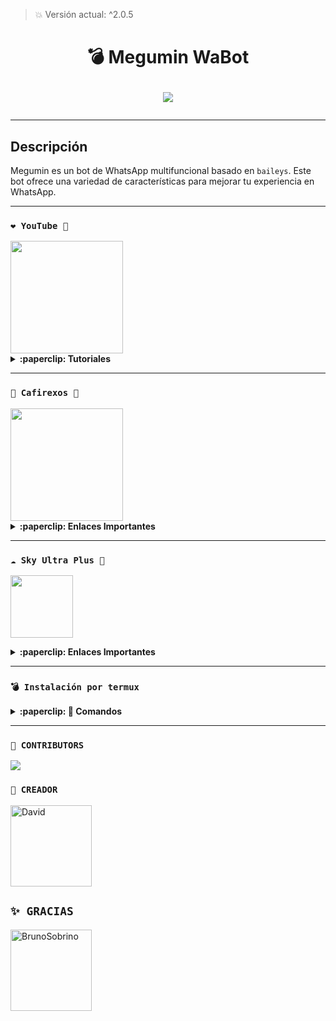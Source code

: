> 💥 Versión actual: ^2.0.5

<h1 align="center">💣 Megumin WaBot</p>
<p>
        <img src= "https://qu.ax/CbzQU.jpg">
    </p>

---

## Descripción

Megumin es un bot de WhatsApp multifuncional basado en `baileys`. Este bot ofrece una variedad de características para mejorar tu experiencia en WhatsApp.

---

### **`❤️ YouTube 🍬`**
<a href="https://youtube.com/@davidchian4957">
  <img width="180px" src="https://files.catbox.moe/3m3dih.jpg"/>
</a>

<details>
 <summary><b>:paperclip: Tutoriales</b></summary>

- **Cafirexos:** [Aquí](https://youtu.be/tiZ1scp5-EA?si=PgU2U7Nclk4wEJzR)
- **Termux:** [Aquí](https://youtu.be/gqtGeXRLImQ?si=PpM7EitywqFunEU5)
- **Sky:** [Aquí](https://youtu.be/TzHyGH_6GH0?si=uKS3h8MXIhMOGrEM)

</details>

---

### **`🌋 Cafirexos 🚀`**
<a href="https://cafirexos.com">
  <img width="180px" src="https://cdn.cafirexos.com/logos/logo_cfros_2000x2000.png"/>
</a>

<details>
 <summary><b>:paperclip: Enlaces Importantes</b></summary>

- **Sitio Web:** [Aquí](https://cafirexos.com)
- **Área de Clientes:** [Aquí](https://clientes.cafirexos.com)
- **Panel de Control:** [Aquí](https://panel.cafirexos.com)
- **Estado de los Servicios:** [Aquí](https://estado.cafirexos.com)

</details>

---

### **`☁️ Sky Ultra Plus 🚀`**
<a href="https://dash.skyultraplus.com/"><img src="https://files.catbox.moe/62pqnw.jpg" height="100px"></a>

<details>
 <summary><b>:paperclip: Enlaces Importantes</b></summary>

- **Dash:** [`Aquí`](https://dash.skyultraplus.com)
- **Panel:** [`Aquí`](https://panel.skyultraplus.com)

</details>

---

### **`💣 Instalación por termux`**

<details>
 <summary><b>:paperclip: 🖤 Comandos</b></summary>

<a href="https://whatsapp.com/channel/0029Vb7Ji66KbYMTYLU9km3p"><img src="https://files.catbox.moe/buolqm.jpg" height="170px"></a>

> Nota: Copie y pegue los comandos en termux uno por uno.
```bash
termux-setup-storage
```

```bash
apt update && apt upgrade && pkg install -y git nodejs ffmpeg imagemagick yarn
```

```bash
git clone https://github.com/David-Chian/Megumin-Bot-MD && cd Megumin-Bot-MD
```

```bash
yarn install
```

```bash
npm install
```

```bash
npm update
```

```bash
npm start
```

> Si aparece (Y/I/N/O/D/Z) [default=N] ? use la letra "y" + "ENTER" para continuar con la instalación

### **💣 Activar en caso de detenerse en termux**

> Si después de instalar el bot en Termux se detiene (pantalla en blanco, pérdida de conexión a Internet, reinicio del dispositivo), sigue estos pasos:

Abre Termux y navega al directorio del bot:
   
   ```bash
    cd Megumin-Bot-MD
   ```

Inicia el bot nuevamente:
  
   ```bash
    npm start
   ```

</details>

---

### **`🌴 CONTRIBUTORS`**
<a href="https://github.com/David-Chian/Megumin-Bot-MD/graphs/contributors">
<img src="https://contrib.rocks/image?repo=David-Chian/Megumin-Bot-MD" /> 
</a>

### **`👑 CREADOR`**
<a
href="https://github.com/David-Chian"><img src="https://github.com/David-Chian.png" width="130" height="130" alt="David"/></a>

## **`✨ GRACIAS`**
<a
href="https://github.com/BrunoSobrino"><img src="https://github.com/BrunoSobrino.png" width="130" height="130" alt="BrunoSobrino"/></a>